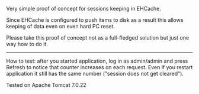 Very simple proof of concept for sessions keeping in EHCache.

Since EHCache is configured to push items to disk as a result this allows keeping of data even on even hard PC reset.

Please take this proof of concept not as a full-fledged solution but just one way how to do it.

--------------------

How to test: after you started application, log in as admin/admin and press Refresh to notice that counter increases
on each request. Even if you restart application it still has the same number ("session does not get cleared").


Tested on Apache Tomcat 7.0.22